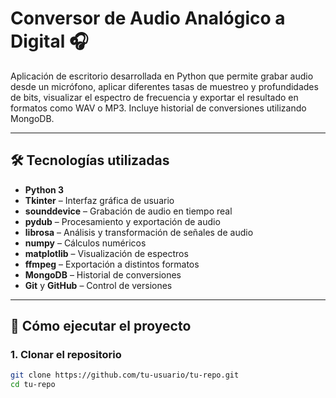 # Conversor de Audio Analógico a Digital 🎧

Aplicación de escritorio desarrollada en Python que permite grabar audio desde un micrófono, aplicar diferentes tasas de muestreo y profundidades de bits, visualizar el espectro de frecuencia y exportar el resultado en formatos como WAV o MP3. Incluye historial de conversiones utilizando MongoDB.

---

## 🛠️ Tecnologías utilizadas

- **Python 3**
- **Tkinter** – Interfaz gráfica de usuario
- **sounddevice** – Grabación de audio en tiempo real
- **pydub** – Procesamiento y exportación de audio
- **librosa** – Análisis y transformación de señales de audio
- **numpy** – Cálculos numéricos
- **matplotlib** – Visualización de espectros
- **ffmpeg** – Exportación a distintos formatos
- **MongoDB** – Historial de conversiones
- **Git** y **GitHub** – Control de versiones

---

## 🚀 Cómo ejecutar el proyecto

### 1. Clonar el repositorio

```bash
git clone https://github.com/tu-usuario/tu-repo.git
cd tu-repo
